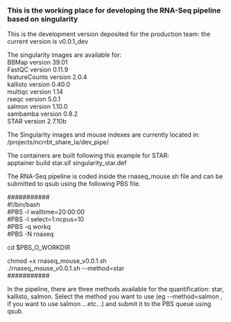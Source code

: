### This is the working place for developing the RNA-Seq pipeline based on singularity

This is the development version deposited for the production team: the current version is v0.0.1_dev

The singularity images are available for:  
BBMap version 39.01  
FastQC version 0.11.9  
featureCounts version 2.0.4  
kallisto version 0.40.0  
multiqc version 1.14  
rseqc version 5.0.1  
salmon version 1.10.0  
sambamba version 0.8.2  
STAR version 2.7.10b  


The Singularity images and mouse indexes are currently located in:
/projects/ncrrbt_share_la/dev_pipe/

The containers are built following this example for STAR:  
apptainer build star.sif singularity_star.def

The RNA-Seq pipeline is coded inside the rnaseq_mouse.sh file and can be submitted to qsub using the following PBS file.

###########  
#!/bin/bash  
#PBS -l walltime=20:00:00   
#PBS -l select=1:ncpus=10  
#PBS -q workq  
#PBS -N rnaseq   

cd $PBS_O_WORKDIR   

chmod +x rnaseq_mouse_v0.0.1.sh  
./rnaseq_mouse_v0.0.1.sh --method=star   
###########  

In the pipeline, there are three methods available for the quantification: star, kallisto, salmon.
Select the method you want to use (eg --method=salmon , if you want to use salmon  ...etc...) and submit it to the PBS queue using qsub.

